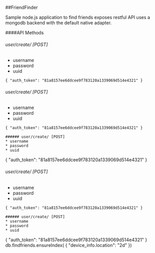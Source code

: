 ##FriendFinder

Sample node.js application to find friends exposes restful API uses a mongodb backend with the default native adapter.

####API Methods

###### user/create/ [POST]
* username
* password
* uuid
```
{ "auth_token": "81a8157ee6ddcee9f783120a1339069d514e4321" }
```

###### user/create/ [POST]
* username
* password
* uuid
```
{ "auth_token": "81a8157ee6ddcee9f783120a1339069d514e4321" }

###### user/create/ [POST]
* username
* password
* uuid
```
{ "auth_token": "81a8157ee6ddcee9f783120a1339069d514e4321" }

###### user/create/ [POST]
* username
* password
* uuid
```
{ "auth_token": "81a8157ee6ddcee9f783120a1339069d514e4321" }

###### user/create/ [POST]
* username
* password
* uuid
```
{ "auth_token": "81a8157ee6ddcee9f783120a1339069d514e4321" }
db.findfriends.ensureIndex( { "device_info.location": "2d" })
